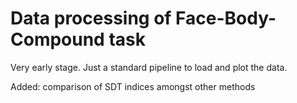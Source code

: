 # Data processing of Face-Body-Compound task 

Very early stage. Just a standard pipeline to load and plot the data. 

Added: comparison of SDT indices amongst other methods
